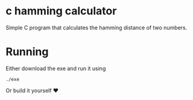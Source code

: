 # c hamming calculator
Simple C program that calculates the hamming distance of two numbers.

# Running
Either download the exe and run it using
```
./exe
```
Or build it yourself ❤️

